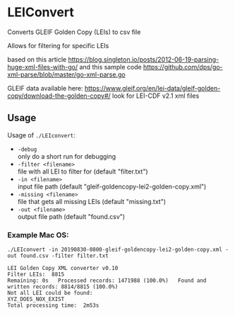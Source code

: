 # LEIConvert

Converts GLEIF Golden Copy (LEIs) to csv file

Allows for filtering for specific LEIs

based on this article https://blog.singleton.io/posts/2012-06-19-parsing-huge-xml-files-with-go/
and this sample code https://github.com/dps/go-xml-parse/blob/master/go-xml-parse.go

GLEIF data available here: https://www.gleif.org/en/lei-data/gleif-golden-copy/download-the-golden-copy#/
look for LEI-CDF v2.1 xml files

## Usage

Usage of `./LEIconvert`:
  - `-debug`<br>
    only do a short run for debugging
  - `-filter <filename>`<br>
    file with all LEI to filter for (default "filter.txt")
  - `-in <filename>`<br>
    input file path (default "gleif-goldencopy-lei2-golden-copy.xml")
  - `-missing <filename>`<br>
    file that gets all missing LEIs (default "missing.txt")
  - `-out <filename>`<br>
    output file path (default "found.csv")



### Example Mac OS:
```
./LEIconvert -in 20190830-0800-gleif-goldencopy-lei2-golden-copy.xml -out found.csv -filter filter.txt

LEI Golden Copy XML converter v0.10
Filter LEIs:  8815
Remaining: 0s   Processed records: 1471988 (100.0%)   Found and written records: 8814/8815 (100.0%)                
Not all LEI could be found:
XYZ_DOES_NOX_EXIST
Total processing time:  2m53s
```
